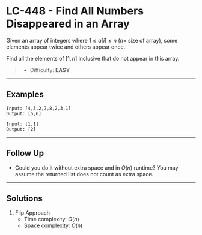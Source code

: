 # LC-448 - Find All Numbers Disappeared in an Array

Given an array of integers where $1 \le a[i] \le n$ ($n =$ size of array), some elements appear twice and others appear once.

Find all the elements of $[1, n]$ inclusive that do not appear in this array.

> * Difficulty: **EASY**

---
## Examples

```
Input: [4,3,2,7,8,2,3,1]
Output: [5,6]
```

```
Input: [1,1]
Output: [2]
```

---
## Follow Up

* Could you do it without extra space and in $O(n)$ runtime? You may assume the returned list does not count as extra space.

---
## Solutions

1. Flip Approach
    * Time complexity: $O(n)$
    * Space complexity: $O(n)$